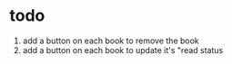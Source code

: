 # todo
1. add a button on each book to remove the book 
2. add a button on each book to update it's "read status 